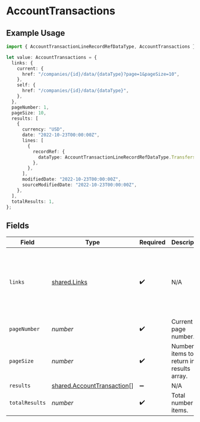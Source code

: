 # AccountTransactions

## Example Usage

```typescript
import { AccountTransactionLineRecordRefDataType, AccountTransactions } from "@speakeasy-sdks/accounting/sdk/models/shared";

let value: AccountTransactions = {
  links: {
    current: {
      href: "/companies/{id}/data/{dataType}?page=1&pageSize=10",
    },
    self: {
      href: "/companies/{id}/data/{dataType}",
    },
  },
  pageNumber: 1,
  pageSize: 10,
  results: [
    {
      currency: "USD",
      date: "2022-10-23T00:00:00Z",
      lines: [
        {
          recordRef: {
            dataType: AccountTransactionLineRecordRefDataType.Transfers,
          },
        },
      ],
      modifiedDate: "2022-10-23T00:00:00Z",
      sourceModifiedDate: "2022-10-23T00:00:00Z",
    },
  ],
  totalResults: 1,
};
```

## Fields

| Field                                                                                             | Type                                                                                              | Required                                                                                          | Description                                                                                       | Example                                                                                           |
| ------------------------------------------------------------------------------------------------- | ------------------------------------------------------------------------------------------------- | ------------------------------------------------------------------------------------------------- | ------------------------------------------------------------------------------------------------- | ------------------------------------------------------------------------------------------------- |
| `links`                                                                                           | [shared.Links](../../../sdk/models/shared/links.md)                                               | :heavy_check_mark:                                                                                | N/A                                                                                               | {<br/>"self": {<br/>"href": "/companies"<br/>},<br/>"current": {<br/>"href": "/companies?page=1\u0026pageSize=10"<br/>}<br/>} |
| `pageNumber`                                                                                      | *number*                                                                                          | :heavy_check_mark:                                                                                | Current page number.                                                                              |                                                                                                   |
| `pageSize`                                                                                        | *number*                                                                                          | :heavy_check_mark:                                                                                | Number of items to return in results array.                                                       |                                                                                                   |
| `results`                                                                                         | [shared.AccountTransaction](../../../sdk/models/shared/accounttransaction.md)[]                   | :heavy_minus_sign:                                                                                | N/A                                                                                               |                                                                                                   |
| `totalResults`                                                                                    | *number*                                                                                          | :heavy_check_mark:                                                                                | Total number of items.                                                                            |                                                                                                   |